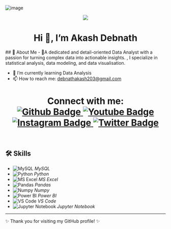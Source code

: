 ![image](https://github.com/user-attachments/assets/b650345e-0248-474e-ae6f-f0869bf022fd)

<p align="center">
  <img src="https://www.google.com/url?sa=i&url=https%3A%2F%2Fwww.linkedin.com%2Fpulse%2Fbiometric-card-market-analysis-outlook-business-growth-gaurav-sharma&psig=AOvVaw1G-ZlRqsjDNAVC4NC1b3OL&ust=1722688710097000&source=images&cd=vfe&opi=89978449&ved=0CBAQjRxqFwoTCMDEhtWp1ocDFQAAAAAdAAAAABAJ" 
</p>
<h1 align="center">Hi 👋, I’m Akash Debnath</h1>
  ## 🚀 About Me
- 👀A dedicated and detail-oriented Data Analyst with a passion for turning complex data into actionable insights. , I specialize in statistical analysis, data modeling, and data visualisation.

- 🌱 I’m currently learning Data Analysis
- 📫 How to reach me: debnathakash203@gmail.com

<h1 align="center">  
Connect with me:
<div id="badges">
  <a href="https://github.com/souravdann">
    <img src="https://img.shields.io/badge/Github-white?style=for-the-badge&logo=Github&logoColor=black" alt="Github Badge"/>
  </a>
  <a href="#">
    <img src="https://img.shields.io/badge/YouTube-red?style=for-the-badge&logo=youtube&logoColor=white" alt="Youtube Badge"/>
  </a>
   <a href="#">
    <img src="https://img.shields.io/badge/Instagram-purple?style=for-the-badge&logo=instagram&logoColor=white" alt="Instagram Badge"/>
  </a>
   <a href="#">
    <img src="https://img.shields.io/badge/Twitter-blue?style=for-the-badge&logo=twitter&logoColor=white" alt="Twitter Badge"/>
  </a>
</div>
</h1>




<br>
 

## 🛠 Skills

- ![MySQL](https://img.icons8.com/color/48/000000/mysql-logo.png) *MySQL*
- ![Python](https://img.icons8.com/color/48/000000/python.png) *Python*
- ![MS Excel](https://img.icons8.com/color/48/000000/ms-excel.png) *MS Excel*
- ![Pandas](https://img.icons8.com/color/48/000000/pandas.png) *Pandas*
- ![Numpy](https://img.icons8.com/color/48/000000/numpy.png) *Numpy*
- ![Power BI](https://img.icons8.com/color/48/000000/power-bi.png) *Power BI*
- ![VS Code](https://img.icons8.com/color/48/000000/visual-studio-code-2019.png) *VS Code*
- ![Jupyter Notebook](https://upload.wikimedia.org/wikipedia/commons/thumb/3/38/Jupyter_logo.svg/66px-Jupyter_logo.svg.png) *Jupyter Notebook*



---

✨ Thank you for visiting my GitHub profile! ✨
